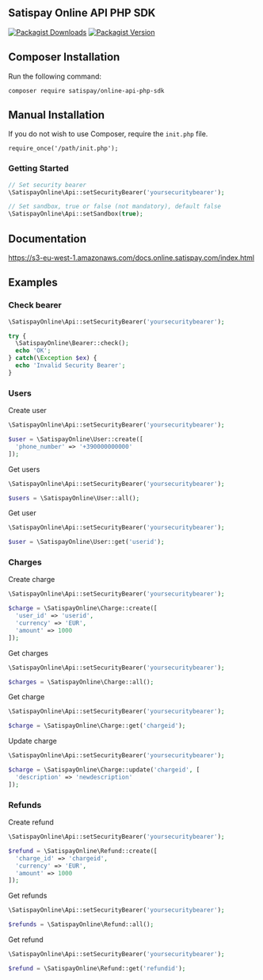 ## Satispay Online API PHP SDK

[![Packagist Downloads](https://img.shields.io/packagist/v/satispay/online-api-php-sdk.svg?style=flat-square)](https://packagist.org/packages/satispay/online-api-php-sdk)
[![Packagist Version](https://img.shields.io/packagist/dt/satispay/online-api-php-sdk.svg?style=flat-square)](https://packagist.org/packages/satispay/online-api-php-sdk)

## Composer Installation

Run the following command:

`composer require satispay/online-api-php-sdk`

## Manual Installation

If you do not wish to use Composer, require the `init.php` file.

`require_once('/path/init.php');`

### Getting Started

```php
// Set security bearer
\SatispayOnline\Api::setSecurityBearer('yoursecuritybearer');

// Set sandbox, true or false (not mandatory), default false
\SatispayOnline\Api::setSandbox(true);
```

## Documentation

https://s3-eu-west-1.amazonaws.com/docs.online.satispay.com/index.html

## Examples

### Check bearer

```php
\SatispayOnline\Api::setSecurityBearer('yoursecuritybearer');

try {
  \SatispayOnline\Bearer::check();
  echo 'OK';
} catch(\Exception $ex) {
  echo 'Invalid Security Bearer';
}
```

### Users

Create user
```php
\SatispayOnline\Api::setSecurityBearer('yoursecuritybearer');

$user = \SatispayOnline\User::create([
  'phone_number' => '+390000000000'
]);
```

Get users
```php
\SatispayOnline\Api::setSecurityBearer('yoursecuritybearer');

$users = \SatispayOnline\User::all();
```

Get user
```php
\SatispayOnline\Api::setSecurityBearer('yoursecuritybearer');

$user = \SatispayOnline\User::get('userid');
```

### Charges

Create charge
```php
\SatispayOnline\Api::setSecurityBearer('yoursecuritybearer');

$charge = \SatispayOnline\Charge::create([
  'user_id' => 'userid',
  'currency' => 'EUR',
  'amount' => 1000
]);
```

Get charges
```php
\SatispayOnline\Api::setSecurityBearer('yoursecuritybearer');

$charges = \SatispayOnline\Charge::all();
```

Get charge
```php
\SatispayOnline\Api::setSecurityBearer('yoursecuritybearer');

$charge = \SatispayOnline\Charge::get('chargeid');
```

Update charge
```php
\SatispayOnline\Api::setSecurityBearer('yoursecuritybearer');

$charge = \SatispayOnline\Charge::update('chargeid', [
  'description' => 'newdescription'
]);
```

### Refunds

Create refund
```php
\SatispayOnline\Api::setSecurityBearer('yoursecuritybearer');

$refund = \SatispayOnline\Refund::create([
  'charge_id' => 'chargeid',
  'currency' => 'EUR',
  'amount' => 1000
]);
```

Get refunds
```php
\SatispayOnline\Api::setSecurityBearer('yoursecuritybearer');

$refunds = \SatispayOnline\Refund::all();
```

Get refund
```php
\SatispayOnline\Api::setSecurityBearer('yoursecuritybearer');

$refund = \SatispayOnline\Refund::get('refundid');
```
